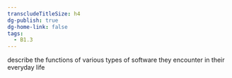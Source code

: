 ```yaml
---
transcludeTitleSize: h4
dg-publish: true
dg-home-link: false
tags:
  - B1.3
---
```

describe the functions of various types of software they encounter in their everyday life